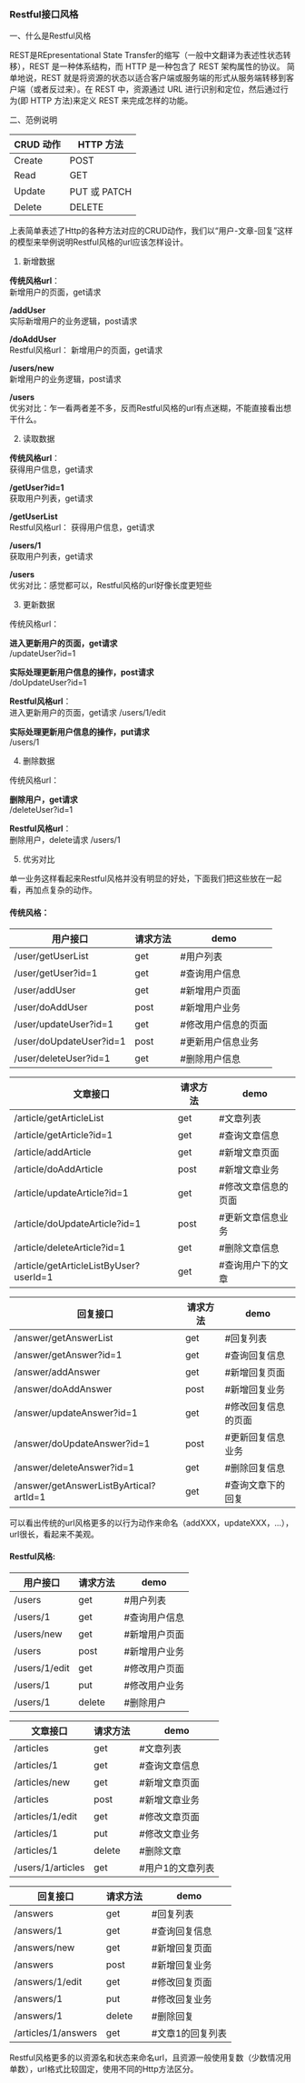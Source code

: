### Restful接口风格

一、什么是Restful风格

REST是REpresentational State Transfer的缩写（一般中文翻译为表述性状态转移），REST 是一种体系结构，而 HTTP 是一种包含了 REST 架构属性的协议。
简单地说，REST 就是将资源的状态以适合客户端或服务端的形式从服务端转移到客户端（或者反过来）。在 REST 中，资源通过 URL 进行识别和定位，然后通过行为(即 HTTP 方法)来定义 REST 来完成怎样的功能。

二、范例说明

CRUD 动作 | HTTP 方法
---- | ---
Create | POST
Read |  GET
Update | PUT 或 PATCH
Delete | DELETE

上表简单表述了Http的各种方法对应的CRUD动作，我们以“用户-文章-回复”这样的模型来举例说明Restful风格的url应该怎样设计。

1. 新增数据

**传统风格url**：<br />
新增用户的页面，get请求

**/addUser** <br />
实际新增用户的业务逻辑，post请求

**/doAddUser** <br />
Restful风格url：
新增用户的页面，get请求

**/users/new** <br />
新增用户的业务逻辑，post请求

**/users** <br />
优劣对比：乍一看两者差不多，反而Restful风格的url有点迷糊，不能直接看出想干什么。

2. 读取数据

**传统风格url**：<br />
获得用户信息，get请求

**/getUser?id=1** <br />
获取用户列表，get请求

**/getUserList** <br />
Restful风格url：
获得用户信息，get请求

**/users/1** <br />
获取用户列表，get请求

**/users** <br />
优劣对比：感觉都可以，Restful风格的url好像长度更短些

3. 更新数据

传统风格url：

**进入更新用户的页面，get请求** <br />
/updateUser?id=1

**实际处理更新用户信息的操作，post请求** <br />
/doUpdateUser?id=1

**Restful风格url**：<br />
进入更新用户的页面，get请求
/users/1/edit

**实际处理更新用户信息的操作，put请求** <br />
/users/1

4. 删除数据

传统风格url：

**删除用户，get请求** <br />
/deleteUser?id=1

**Restful风格url**：<br />
删除用户，delete请求
/users/1

5. 优劣对比

单一业务这样看起来Restful风格并没有明显的好处，下面我们把这些放在一起看，再加点复杂的动作。

#### 传统风格：

用户接口 | 请求方法 | demo 
---- | --- | --- 
/user/getUserList          |       get       |      #用户列表
/user/getUser?id=1         |       get       |      #查询用户信息
/user/addUser              |       get       |      #新增用户页面
/user/doAddUser            |       post      |      #新增用户业务
/user/updateUser?id=1      |       get       |      #修改用户信息的页面
/user/doUpdateUser?id=1    |       post      |      #更新用户信息业务
/user/deleteUser?id=1      |       get       |      #删除用户信息

文章接口 | 请求方法 | demo
---- | --- | ---   
/article/getArticleList                  |    get      |      #文章列表
/article/getArticle?id=1                 |    get      |      #查询文章信息
/article/addArticle                      |    get      |      #新增文章页面
/article/doAddArticle                    |    post     |      #新增文章业务
/article/updateArticle?id=1              |    get      |      #修改文章信息的页面
/article/doUpdateArticle?id=1            |    post     |      #更新文章信息业务
/article/deleteArticle?id=1              |    get      |      #删除文章信息
/article/getArticleListByUser?userId=1   |    get      |      #查询用户下的文章

回复接口 | 请求方法 | demo
---- | --- | --- 
/answer/getAnswerList                     |   get      |      #回复列表
/answer/getAnswer?id=1                    |   get      |      #查询回复信息
/answer/addAnswer                         |   get      |      #新增回复页面
/answer/doAddAnswer                       |   post     |      #新增回复业务
/answer/updateAnswer?id=1                 |   get      |      #修改回复信息的页面
/answer/doUpdateAnswer?id=1               |   post     |      #更新回复信息业务
/answer/deleteAnswer?id=1                 |   get      |      #删除回复信息
/answer/getAnswerListByArtical?artId=1    |   get      |      #查询文章下的回复

可以看出传统的url风格更多的以行为动作来命名（addXXX，updateXXX，...），url很长，看起来不美观。

#### Restful风格:

用户接口 | 请求方法 | demo
---- | --- | --- 
/users                  |         get          |        #用户列表
/users/1                |         get          |        #查询用户信息
/users/new              |         get          |        #新增用户页面
/users                  |         post         |        #新增用户业务
/users/1/edit           |         get          |        #修改用户页面
/users/1                |         put          |        #修改用户业务
/users/1                |         delete       |        #删除用户

文章接口 | 请求方法 | demo
---- | --- | ---   
/articles               |        get           |        #文章列表
/articles/1             |        get           |        #查询文章信息
/articles/new           |        get           |        #新增文章页面
/articles               |        post          |        #新增文章业务
/articles/1/edit        |        get           |        #修改文章页面
/articles/1             |        put           |        #修改文章业务
/articles/1             |        delete        |        #删除文章
/users/1/articles       |        get           |        #用户1的文章列表

回复接口 | 请求方法 | demo
---- | --- | --- 
/answers                |        get            |         #回复列表
/answers/1              |        get            |         #查询回复信息
/answers/new            |        get             |           #新增回复页面
/answers                |        post            |          #新增回复业务
/answers/1/edit         |        get             |           #修改回复页面
/answers/1              |        put             |            #修改回复业务
/answers/1              |        delete          |           #删除回复
/articles/1/answers     |        get             |            #文章1的回复列表

Restful风格更多的以资源名和状态来命名url，且资源一般使用复数（少数情况用单数），url格式比较固定，使用不同的Http方法区分。